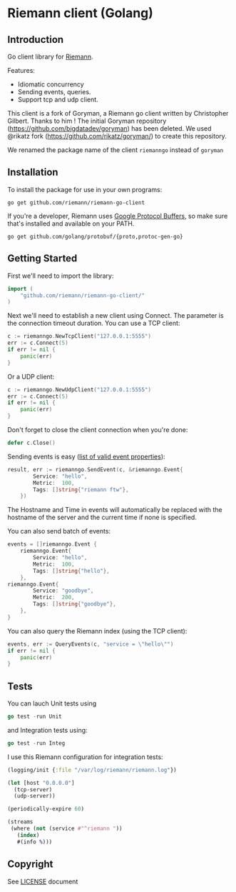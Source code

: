 # Riemann client (Golang)

## Introduction

Go client library for [Riemann](https://github.com/riemann/riemann).

Features:
* Idiomatic concurrency
* Sending events, queries.
* Support tcp and udp client.

This client is a fork of Goryman, a Riemann go client written by Christopher Gilbert. Thanks to him ! The initial Goryman repository (https://github.com/bigdatadev/goryman) has been deleted. We used @rikatz fork (https://github.com/rikatz/goryman/) to create this repository.

We renamed the package name of the client `riemanngo` instead of `goryman`

## Installation

To install the package for use in your own programs:

```
go get github.com/riemann/riemann-go-client
```

If you're a developer, Riemann uses [Google Protocol Buffers](https://github.com/golang/protobuf), so make sure that's installed and available on your PATH.

```
go get github.com/golang/protobuf/{proto,protoc-gen-go}
```

## Getting Started

First we'll need to import the library:

```go
import (
    "github.com/riemann/riemann-go-client/"
)
```

Next we'll need to establish a new client using Connect. The parameter is the connection timeout duration. You can use a TCP client:

```go
c := riemanngo.NewTcpClient("127.0.0.1:5555")
err := c.Connect(5)
if err != nil {
    panic(err)
}
```

Or a UDP client:
```go
c := riemanngo.NewUdpClient("127.0.0.1:5555")
err := c.Connect(5)
if err != nil {
    panic(err)
}
```

Don't forget to close the client connection when you're done:

```go
defer c.Close()
```

Sending events is easy ([list of valid event properties](http://riemann.io/concepts.html)):

```go
result, err := riemanngo.SendEvent(c, &riemanngo.Event{
		Service: "hello",
		Metric:  100,
		Tags: []string{"riemann ftw"},
	})
```
The Hostname and Time in events will automatically be replaced with the hostname of the server and the current time if none is specified.

You can also send batch of events:

```go
events = []riemanngo.Event {
    riemanngo.Event{
        Service: "hello",
        Metric:  100,
        Tags: []string{"hello"},
    },
riemanngo.Event{
        Service: "goodbye",
        Metric:  200,
        Tags: []string{"goodbye"},
    },
}
```

You can also query the Riemann index (using the TCP client):

```go
events, err := QueryEvents(c, "service = \"hello\"")
if err != nil {
    panic(err)
}
```


## Tests

You can lauch Unit tests using

```go
go test -run Unit
```

and Integration tests using:

```go
go test -run Integ
```

I use this Riemann configuration for integration tests:

```clojure
(logging/init {:file "/var/log/riemann/riemann.log"})

(let [host "0.0.0.0"]
  (tcp-server)
  (udp-server))

(periodically-expire 60)

(streams
 (where (not (service #"^riemann "))
   (index)
   #(info %)))
```

## Copyright

See [LICENSE](LICENSE) document
